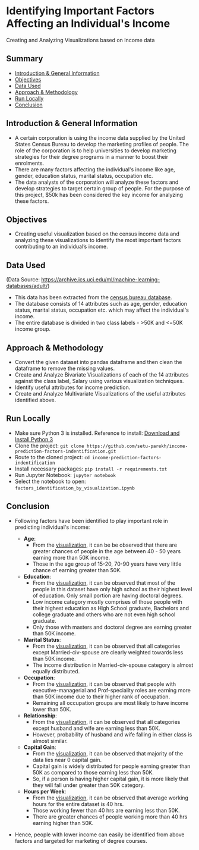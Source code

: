 # Identifying Important Factors Affecting an Individual's Income
Creating and Analyzing Visualizations based on Income data

## Summary
* [Introduction & General Information](#introduction--general-information)
* [Objectives](#objectives)
* [Data Used](#data-used)
* [Approach & Methodology](#approach--methodology)
* [Run Locally](#run-locally)
* [Conclusion](#conclusion)

## Introduction & General Information
- A certain corporation is using the income data supplied by the United States Census Bureau to develop the marketing profiles of people. The role of the corporation is to help universities to develop marketing strategies for their degree programs in a manner to boost their enrolments.
- There are many factors affecting the individual's income like age, gender, education status, marital status, occupation etc.
- The data analysts of the corporation will analyze these factors and develop strategies to target certain group of people. For the purpose of this project, $50k has been considered the key income for analyzing these factors.

## Objectives
- Creating useful visualization based on the census income data and analyzing these visualizations to identify the most important factors contributing to an individual’s income.

## Data Used
(Data Source: https://archive.ics.uci.edu/ml/machine-learning-databases/adult/)
- This data has been extracted from the [census bureau database](http://www.census.gov/ftp/pub/DES/www/welcome.html).
- The database consists of 14 attributes such as age, gender, education status, marital status, occupation etc. which may affect the individual's income.
- The entire database is divided in two class labels - >50K and <=50K income group.

## Approach & Methodology
- Convert the given dataset into pandas dataframe and then clean the dataframe to remove the missing values.
- Create and Analyze Bivariate Visualizations of each of the 14 attributes against the class label, Salary using various visualization techniques.
- Identify useful attributes for income prediction.
- Create and Analyze Multivariate Visualizations of the useful attributes identified above.

## Run Locally
* Make sure Python 3 is installed. Reference to install: [Download and Install Python 3](https://www.python.org/downloads/)
* Clone the project: `git clone https://github.com/setu-parekh/income-prediction-factors-indentification.git`
* Route to the cloned project: `cd income-prediction-factors-indentification`
* Install necessary packages: `pip install -r requirements.txt`
* Run Jupyter Notebook: `jupyter notebook`
* Select the notebook to open: `factors_identification_by_visualization.ipynb`

## Conclusion
* Following factors have been identified to play important role in predicting individual's income:
  * **Age**:
    - From the [visualization](https://github.com/setu-parekh/income-prediction-factors-indentification/graphs/age_distribution.png), it can be be observed that there are greater chances of people in the age between 40 - 50 years earning more than 50K income.
    - Those in the age group of 15-20, 70-90 years have very little chance of earning greater than 50K.
  * **Education**:
    - From the [visualization](https://github.com/setu-parekh/income-prediction-factors-indentification/graphs/education_distribution.png), it can be observed that most of the people in this dataset have only high school as their highest level of education. Only small portion are having doctoral degrees.
    - Low income category mostly comprises of those people with their highest education as High School graduate, Bachelors and college graduate and others who are not even high school graduate.
    - Only those with masters and doctoral degree are earning greater than 50K income.
  * **Marital Status**:
    - From the [visualization](https://github.com/setu-parekh/income-prediction-factors-indentification/graphs/marital_status_distribution.png), it can be observed that all categories except Married-civ-spouse are clearly weighted towards  less than 50K income.
    - The income distribution in Married-civ-spouse category is almost equally distributed.
  * **Occupation**:
    - From the [visualization](https://github.com/setu-parekh/income-prediction-factors-indentification/graphs/occupation_distribution.png), it can be observed that people with executive-managerial and Prof-speciality roles are earning more than 50K income due to their higher rank of occupation.
    - Remaining all occupation groups are most likely to have income lower than 50K.
  * **Relationship**:
    - From the [visualization](https://github.com/setu-parekh/income-prediction-factors-indentification/graphs/relationship_distribution.png), it can be observed that all categories except husband and wife are earning less than 50K.
    - However, probability of husband and wife falling in either class is almost similar.
  * **Capital Gain**:
    - From the [visualization](https://github.com/setu-parekh/income-prediction-factors-indentification/graphs/capital_gain_distribution.png), it can be observed that majority of the data lies near 0 capital gain.
    - Capital gain is widely distributed for people earning greater than 50K as compared to those earning less than 50K.
    - So, if a person is having higher capital gain, it is more likely that they will fall under greater than 50K category.
  * **Hours per Week**:
    - From the [visualization](https://github.com/setu-parekh/income-prediction-factors-indentification/graphs/hours_per_week_distribution.png), it can be observed that average working hours for the entire dataset is 40 hrs.
    - Those working fewer than 40 hrs are earning less than 50K.
    - There are greater chances of people working more than 40 hrs earning higher than 50K.

* Hence, people with lower income can easily be identified from above factors and targeted for marketing of degree courses.





